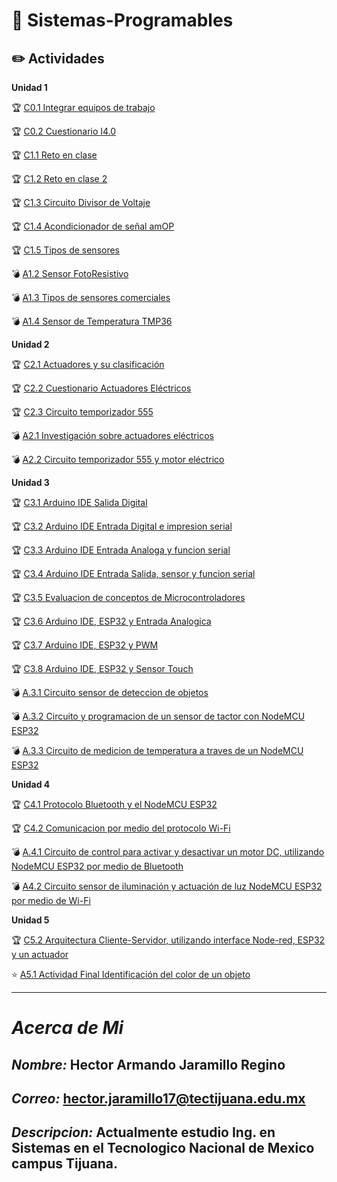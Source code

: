 
# :blue_book: Sistemas-Programables

## :pencil2: Actividades

**Unidad 1**

:trophy: [C0.1 Integrar equipos de trabajo](../master/Blog/C0.1_HectorJaramillo_DreamTeam.md)
 
:trophy: [C0.2 Cuestionario I4.0](../master/Blog/C0.2_HectorJaramillo_DreamTeam.md)

:trophy: [C1.1 Reto en clase](../master/Blog/C1.1_HectorJaramillo_DreamTeam.md)

:trophy: [C1.2 Reto en clase 2](../master/Blog/C1.2_HectorJaramillo_DreamTeam.md)

:trophy: [C1.3 Circuito Divisor de Voltaje](../master/Blog/C1.3_HectorJaramillo_DreamTeam.md)

:trophy: [C1.4 Acondicionador de señal amOP](../master/Blog/C1.4_HectorJaramillo_DreamTeam.md)

:trophy: [C1.5 Tipos de sensores](../master/Blog/C1.5_HectorJaramillo_DreamTeam.md)

:bomb: [A1.2 Sensor  FotoResistivo ](../master/Blog/A1.2_HectorJaramillo_DreamTeam.md)

:bomb: [A1.3 Tipos de sensores comerciales ](../master/Blog/A1.3_HectorJaramillo_DreamTeam.md)

:bomb: [A1.4 Sensor de Temperatura TMP36 ](../master/Blog/A1.4_HectorJaramillo_DreamTeam.md)
 
**Unidad 2**

:trophy: [C2.1 Actuadores y su clasificación](../master/Blog/C2.1_HectorJaramillo_DreamTeam.md)

:trophy: [C2.2 Cuestionario Actuadores Eléctricos](../master/Blog/C2.2_HectorJaramillo_DreamTeam.md)

:trophy: [C2.3 Circuito temporizador 555](../master/Blog/C2.3_HectorJaramillo_DreamTeam.md)



:bomb: [A2.1  Investigación sobre actuadores eléctricos ](../master/Blog/A2.1_HectorJaramillo_DreamTeam.md)

:bomb: [A2.2 Circuito temporizador 555 y motor eléctrico](../master/Blog/A2.2_HectorJaramillo_DreamTeam.md)

**Unidad 3**

:trophy: [C3.1 Arduino IDE Salida Digital](../master/Blog/C3.1_HectorJaramillo_DreamTeam.md)


:trophy: [C3.2 Arduino IDE Entrada Digital e impresion serial](../master/Blog/C3.1_HectorJaramillo_DreamTeam.md)


:trophy: [C3.3 Arduino IDE Entrada Analoga y funcion serial](../master/Blog/C3.3_HectorJaramillo_DreamTeam.md)

:trophy: [C3.4 Arduino IDE Entrada Salida, sensor y funcion serial](../master/Blog/C3.4_HectorJaramillo_DreamTeam.md)

:trophy: [C3.5 Evaluacion de conceptos de Microcontroladores ](https://github.com/HectorJaramillo/JaramilloHector-SistemasProgramables/blob/master/diagramas/C3.5_HectorJaramillo_DreamTeam.PNG)

:trophy: [C3.6 Arduino IDE, ESP32 y Entrada Analogica](../master/Blog/C3.6_HectorJaramillo_DreamTeam.md)

:trophy: [C3.7 Arduino IDE, ESP32 y PWM](../master/Blog/C3.7_HectorJaramillo_DreamTeam.md)

:trophy: [C3.8 Arduino IDE, ESP32 y Sensor Touch](../master/Blog/C3.8_HectorJaramillo_DreamTeam.md)


:bomb: [A.3.1 Circuito sensor de deteccion de objetos](../master/Blog/A3.1_HectorJaramillo_DreamTeam.md)

:bomb: [A.3.2 Circuito y programacion de un sensor de tactor con NodeMCU ESP32](../master/Blog/A3.2_HectorJaramillo_DreamTeam.md)

:bomb: [A.3.3 Circuito de medicion de temperatura a traves de un NodeMCU ESP32](../master/Blog/A3.3_HectorJaramillo_DreamTeam.md)


**Unidad 4**

:trophy: [ C4.1  Protocolo Bluetooth y el NodeMCU ESP32](../master/Blog/C4.1_HectorJaramillo_DreamTeam.md)

:trophy: [C4.2 Comunicacion por medio del protocolo Wi-Fi](../master/Blog/C4.2_HectorJaramillo_DreamTeam.md)

:bomb: [A.4.1 Circuito de control para activar y desactivar un motor DC, utilizando NodeMCU ESP32 por medio de Bluetooth](../master/Blog/A4.1_HectorJaramillo_DreamTeam.md)

:bomb: [A4.2 Circuito sensor de iluminación y actuación de luz NodeMCU ESP32 por medio de Wi-Fi](../master/Blog/A4.2_HectorJaramillo_DreamTeam.md)


**Unidad 5**

:trophy: [C5.2 Arquitectura Cliente-Servidor, utilizando interface Node-red, ESP32 y un actuador](../master/Blog/C5.2_HectorJaramillo_DreamTeam.md)


:star: [A5.1 Actividad Final Identificación del color de un objeto](../master/Blog/A5.1_HectorJaramillo_DreamTeam.md)


___
# ***Acerca de Mi***

## ***Nombre:*** Hector Armando Jaramillo Regino

## ***Correo:*** hector.jaramillo17@tectijuana.edu.mx

## ***Descripcion:*** Actualmente estudio Ing. en Sistemas en el Tecnologico Nacional de Mexico campus Tijuana.
